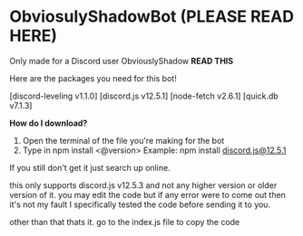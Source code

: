 # ObviosulyShadowBot (PLEASE READ HERE)
Only made for a Discord user ObviouslyShadow
**READ THIS**

Here are the packages you need for this bot!

[discord-leveling v1.1.0]
[discord.js v12.5.1]
[node-fetch v2.6.1]
[quick.db v7.1.3]

**How do I download?**
1. Open the terminal of the file you're making for the bot
2. Type in npm install <package name> <@version>
Example: npm install discord.js@12.5.1

If you still don't get it just search up online.

this only supports discord.js v12.5.3 and not any higher version or older version of it. you may edit the code but if any error were to come out then it's not my fault I specifically tested the code before sending it to you.

other than that thats it. go to the index.js file to copy the code
